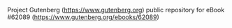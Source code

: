 Project Gutenberg (https://www.gutenberg.org) public repository for eBook #62089 (https://www.gutenberg.org/ebooks/62089)
